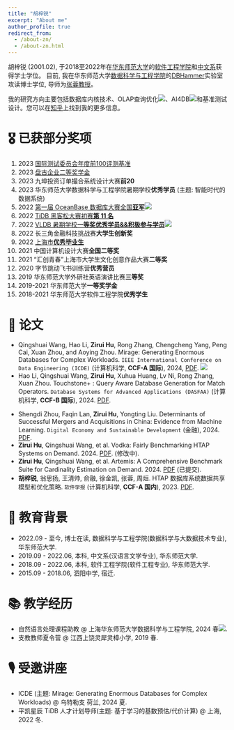```yaml
---
title: "胡梓锐"
excerpt: "About me"
author_profile: true
redirect_from: 
  - /about-zn/
  - /about-zn.html
---
```

胡梓锐 (2001.02), 于2018至2022年在[华东师范大学](https://www.ecnu.edu.cn/)的[软件工程学院](](http://www.sei.ecnu.edu.cn/) )和[中文系](https://zhwx.ecnu.edu.cn/)获得学士学位。
目前, 我在华东师范大学[数据科学与工程学院](https://www.ecnu.edu.cn/)的[DBHammer](https://dbhammer.github.io/)实验室攻读博士学位, 导师为[张蓉教授](https://dblp.org/pid/13/5366-2.html)。

我的研究方向主要包括数据库内核技术、OLAP查询优化[![](https://img.shields.io/github/stars/Wind-Gone/awesome-olap-paper?style=social&label=Code+Stars)](https://github.com/Wind-Gone/OLAP-Paper)、AI4DB[![](https://img.shields.io/github/stars/Wind-Gone/awesome-ai4db-paper?style=social&label=Code+Stars)](https://github.com/Wind-Gone/Ai4DB-Paper)和基准测试设计。您可以在[知乎](https://www.zhihu.com/people/hhhuhuh)上找到我的更多信息。


🎖 已获部分奖项
======
1. 2023 [国际测试委员会年度前100评测基准](https://www.benchcouncil.org/bench2023/index.html)
2. 2023 [盘古企业二等奖学金](https://mp.weixin.qq.com/s/MhauFCIg94yMD_GfFSXlvg)
3. 2023 九坤投资订单撮合系统设计大赛**前20** 
4. 2023 华东师范大学数据科学与工程学院暑期学校**优秀学员** (主题: 智能时代的数据系统)
5. 2022 [第一届 OceanBase 数据库大赛全国**亚军**](https://github.com/Wind-Gone/OceanBase-Contest-Miniob)[![](https://img.shields.io/github/stars/Wind-Gone/OceanBase-Contest-Miniob?style=social&label=Code+Stars)](https://github.com/Wind-Gone/OceanBase-Contest-Miniob)
6. 2022 [TiDB 黑客松大赛初赛**第 11 名**](https://gist.github.com/Dousir9/3600403b85739a8653906e89fa6371bd)
7. 2022 [VLDB 暑期学校**一等奖优秀学员&&积极参与学员**](https://github.com/Wind-Gone/VLDBSS2022-ECNU-DaSE)[![](https://img.shields.io/github/stars/Wind-Gone/VLDBSS2022-ECNU-DaSE?style=social&label=Code+Stars)](https://github.com/Wind-Gone/VLDBSS2022-ECNU-DaSE)
8. 2022 长三角金融科技挑战赛**大学生创新奖**
9. 2022 [上海市**优秀毕业生**](https://www.ecnu.edu.cn/info/1094/60826.htm)
10. 2021 中国计算机设计大赛**全国二等奖**
11. 2021 “汇创青春”上海市大学生文化创意作品大赛**二等奖**
12. 2020 字节跳动飞书训练营**优秀营员**
13. 2019 华东师范大学外研社英语演讲比赛**三等奖**
14. 2019-2021 华东师范大学**一等奖学金**
15. 2018-2021 华东师范大学软件工程学院**优秀学生**

📝 论文
======
- Qingshuai Wang, Hao Li, **Zirui Hu**, Rong Zhang, Chengcheng Yang, Peng Cai, Xuan Zhou, and Aoying Zhou. Mirage: Generating Enormous Databases for Complex Workloads. ``IEEE International Conference on Data Engineering (ICDE)`` (计算机科学, **CCF-A 国际**), 2024, [PDF](https://ieeecps.org/files/5PaGiJbkZ2aHTM4ikja9GH).  [![](https://img.shields.io/github/stars/DBHammer/Mirage?style=social&label=Code+Stars)](https://github.com/DBHammer/Mirage)
- Hao Li, Qingshuai Wang, **Zirui Hu**, Xuhua Huang, Lv Ni, Rong Zhang, Xuan Zhou. Touchstone+ : Query Aware Database Generation for Match Operators. ``Database Systems for Advanced Applications (DASFAA)`` (计算机科学, **CCF-B 国际**), 2024. [PDF]().
<!-- - 翁思扬, 俞融, 王清帅, **胡梓锐**, 倪葎, 张蓉, 周烜, 周傲英, 徐泉清, 杨传辉, 刘维, 杨攀飞. HTAP 评测基准的评测能力分析. ``软件学报`` (计算机科学, **CCF-A 国内**), 2024. [PDF](). -->
- Shengdi Zhou, Faqin Lan, **Zirui Hu**, Yongting Liu. Determinants of Successful Mergers and Acquisitions in China: Evidence from Machine Learning. ``Digital Economy and Sustainable Development`` (金融), 2024. [PDF](https://rdcu.be/dAUiF).
- **Zirui Hu**, Qingshuai Wang, et al. Vodka: Fairly Benchmarking HTAP Systems on Demand. 2024. [PDF](). (修改中).
- **Zirui Hu**, Qingshuai Wang, et al. Artemis: A Comprehensive Benchmark Suite for Cardinality Estimation on Demand. 2024. [PDF]() (已提交).
- **胡梓锐**, 翁思扬, 王清帅, 俞融, 徐金凯, 张蓉, 周烜. HTAP 数据库系统数据共享模型和优化策略. ``软件学报`` (计算机科学, **CCF-A 国内**), 2023. [PDF](https://www.jos.org.cn/jos/article/pdf/6901).


📖 教育背景
======

- 2022.09 - 至今, 博士在读, 数据科学与工程学院(数据科学与大数据技术专业), 华东师范大学.
- 2019.09 - 2022.06, 本科, 中文系(汉语言文学专业), 华东师范大学.
- 2018.09 - 2022.06, 本科, 软件工程学院(软件工程专业), 华东师范大学.
- 2015.09 - 2018.06, 泗阳中学, 宿迁.

📚 教学经历
======

- 自然语言处理课程助教 @ 上海华东师范大学数据科学与工程学院, 2024 春[![](https://img.shields.io/github/stars/Wind-Gone/2024spring-dase-nlp?style=social&label=Code+Stars)](https://github.com/Wind-Gone/2024spring-dase-nlp).
- 支教教师夏令营 @ 江西上饶灵犀灵樟小学, 2019 春.

🎙 受邀讲座
======
- ICDE (主题: Mirage: Generating Enormous Databases for Complex Workloads) @ 乌特勒支 荷兰, 2024 夏.
- 平凯星辰 TiDB 人才计划导师(主题: 基于学习的基数预估/代价计算) @ 上海, 2022 冬.
